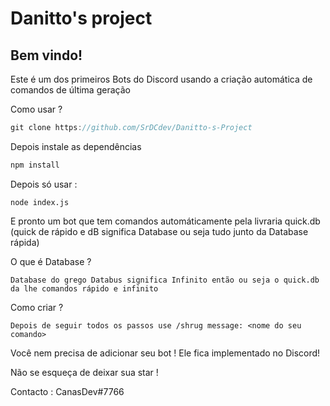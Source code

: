 # Danitto's project


Bem vindo!
------------
Este é um dos primeiros Bots do Discord usando a criação automática de comandos de última geração 

Como usar ?
```js
git clone https://github.com/SrDCdev/Danitto-s-Project
```

Depois instale as dependências 
```js
npm install 
``` 

Depois só usar :
```
node index.js
``` 

E pronto um bot que tem comandos automáticamente pela livraria quick.db (quick de rápido e dB significa Database ou seja tudo junto da Database rápida) 

O que é Database ?
```
Database do grego Databus significa Infinito então ou seja o quick.db da lhe comandos rápido e infinito
```
Como criar ? 
```
Depois de seguir todos os passos use /shrug message: <nome do seu comando> 
``` 
Você nem precisa de adicionar seu bot ! Ele fica implementado no Discord!

Não se esqueça de deixar sua star ! 

Contacto :
CanasDev#7766
